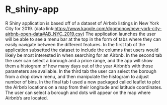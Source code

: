 # R_shiny-app
 R Shiny application is based off of a dataset of Airbnb listings in New York City for 2019.
 (data link:https://www.kaggle.com/dgomonov/new-york-city-airbnb-open-data#AB_NYC_2019.csv)
 The application launches the user will be able to see a menu bar at the top in the form of tabs where they can easily navigate between the different features. 
 In the first tab of the application subsetted the dataset to include the columns that users would likely be most interested in when searching for an Airbnb. 
 In the second tab the user can select a borough and a price range, and the app will show them a histogram of how many days out of the year Airbnb’s with those parameters are available.
 In the third tab the user can select the borough from a drop down menu, and then manipulate the histogram to adjust number of bins.
 In the final tab  I used a new packaged called leaflet to plot the Airbnb locations on a map from their longitude and latitude coordinates.  The user can select a borough and dots will appear on the map where Airbnb’s are located. 
